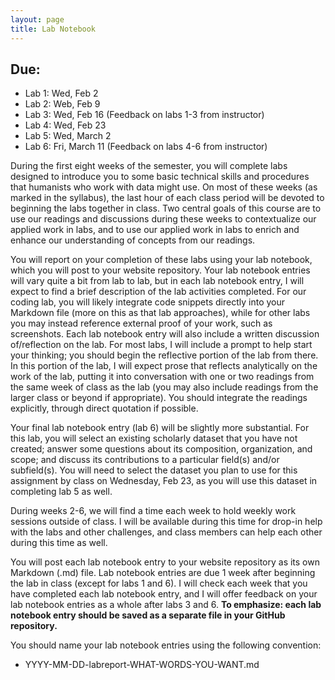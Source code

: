 ```yaml
---
layout: page
title: Lab Notebook
---
```

## Due:
-   Lab 1: Wed, Feb 2
-   Lab 2: Web, Feb 9
-   Lab 3: Wed, Feb 16 (Feedback on labs 1-3 from instructor)
-   Lab 4: Wed, Feb 23
-   Lab 5: Wed, March 2
-   Lab 6: Fri, March 11 (Feedback on labs 4-6 from instructor)

During the first eight weeks of the semester, you will complete labs designed to introduce you to some basic technical skills and procedures that humanists who work with data might use. On most of these weeks (as marked in the syllabus), the last hour of each class period will be devoted to beginning the labs together in class. Two central goals of this course are to use our readings and discussions during these weeks to contextualize our applied work in labs, and to use our applied work in labs to enrich and enhance our understanding of concepts from our readings.

You will report on your completion of these labs using your lab notebook, which you will post to your website repository. Your lab notebook entries will vary quite a bit from lab to lab, but in each lab notebook entry, I will expect to find a brief description of the lab activities completed. For our coding lab, you will likely integrate code snippets directly into your Markdown file (more on this as that lab approaches), while for other labs you may instead reference external proof of your work, such as screenshots. Each lab notebook entry will also include a written discussion of/reflection on the lab. For most labs, I will include a prompt to help start your thinking; you should begin the reflective portion of the lab from there. In this portion of the lab, I will expect prose that reflects analytically on the work of the lab, putting it into conversation with one or two readings from the same week of class as the lab (you may also include readings from the larger class or beyond if appropriate). You should integrate the readings explicitly, through direct quotation if possible.

Your final lab notebook entry (lab 6) will be slightly more substantial. For this lab, you will select an existing scholarly dataset that you have not created; answer some questions about its composition, organization, and scope; and discuss its contributions to a particular field(s) and/or subfield(s). You will need to select the dataset you plan to use for this assignment by class on Wednesday, Feb 23, as you will use this dataset in completing lab 5 as well.

During weeks 2-6, we will find a time each week to hold weekly work sessions outside of class. I will be available during this time for drop-in help with the labs and other challenges, and class members can help each other during this time as well.

You will post each lab notebook entry to your website repository as its own Markdown (.md) file. Lab notebook entries are due 1 week after beginning the lab in class (except for labs 1 and 6). I will check each week that you have completed each lab notebook entry, and I will offer feedback on your lab notebook entries as a whole after labs 3 and 6. **To emphasize: each lab notebook entry should be saved as a separate file in your GitHub repository.**

You should name your lab notebook entries using the following convention:

-   YYYY-MM-DD-labreport-WHAT-WORDS-YOU-WANT.md
